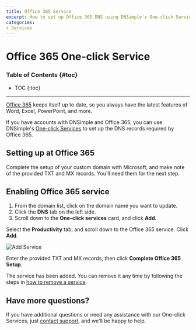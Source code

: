 ```yaml
---
title: Office 365 Service
excerpt: How to set up Office 365 DNS using DNSimple's One-click Service.
categories:
- Services
---
```


# Office 365 One-click Service

### Table of Contents {#toc}

* TOC
{:toc}

---

[Office 365](https://products.office.com/en-au/business/office) keeps itself up to date, so you always have the latest features of Word, Excel, PowerPoint, and more. 

If you have accounts with DNSimple and Office 365, you can use DNSimple's [One-click Services](/categories/services/) to set up the DNS records required by Office 365.

## Setting up at Office 365

Complete the setup of your custom domain with Microsoft, and make note of the provided TXT and MX records. You'll need them for the next step.

## Enabling Office 365 service

1. From the domain list, click on the domain name you want to update.
2. Click the **DNS** tab on the left side.
3. Scroll down to the **One-click services** card, and click **Add**.

 <!--- needs screenshot -->

Select the **Productivity** tab, and scroll down to the Office 365 service. Click **Add**.

![Add Service](/files/services-office-365.png)

Enter the provided TXT and MX records, then click **Complete Office 365 Setup**.

The service has been added. You can remove it any time by following the steps in [how to remove a service](/articles/services/#removing-services).

## Have more questions?

If you have additional questions or need any assistance with our One-click Services, just [contact support](https://dnsimple.com/feedback), and we'll be happy to help.
